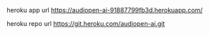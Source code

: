 heroku app url
https://audiopen-ai-91887799fb3d.herokuapp.com/

heroku repo url
https://git.heroku.com/audiopen-ai.git